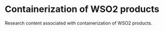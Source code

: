 # Containerization of WSO2 products

Research content associated with containerization of WSO2 products.
